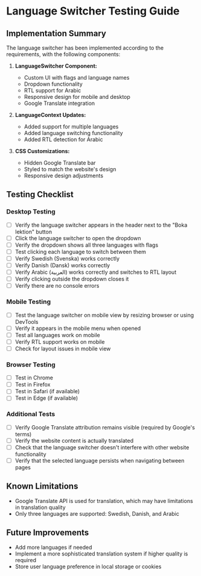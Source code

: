 # Language Switcher Testing Guide

## Implementation Summary

The language switcher has been implemented according to the requirements, with the following components:

1. **LanguageSwitcher Component:**
   - Custom UI with flags and language names
   - Dropdown functionality
   - RTL support for Arabic
   - Responsive design for mobile and desktop
   - Google Translate integration

2. **LanguageContext Updates:**
   - Added support for multiple languages
   - Added language switching functionality
   - Added RTL detection for Arabic

3. **CSS Customizations:**
   - Hidden Google Translate bar
   - Styled to match the website's design
   - Responsive design adjustments

## Testing Checklist

### Desktop Testing

- [ ] Verify the language switcher appears in the header next to the "Boka lektion" button
- [ ] Click the language switcher to open the dropdown
- [ ] Verify the dropdown shows all three languages with flags
- [ ] Test clicking each language to switch between them
- [ ] Verify Swedish (Svenska) works correctly
- [ ] Verify Danish (Dansk) works correctly
- [ ] Verify Arabic (العربية) works correctly and switches to RTL layout
- [ ] Verify clicking outside the dropdown closes it
- [ ] Verify there are no console errors

### Mobile Testing

- [ ] Test the language switcher on mobile view by resizing browser or using DevTools
- [ ] Verify it appears in the mobile menu when opened
- [ ] Test all languages work on mobile
- [ ] Verify RTL support works on mobile
- [ ] Check for layout issues in mobile view

### Browser Testing

- [ ] Test in Chrome
- [ ] Test in Firefox
- [ ] Test in Safari (if available)
- [ ] Test in Edge (if available)

### Additional Tests

- [ ] Verify Google Translate attribution remains visible (required by Google's terms)
- [ ] Verify the website content is actually translated
- [ ] Check that the language switcher doesn't interfere with other website functionality
- [ ] Verify that the selected language persists when navigating between pages

## Known Limitations

- Google Translate API is used for translation, which may have limitations in translation quality
- Only three languages are supported: Swedish, Danish, and Arabic

## Future Improvements

- Add more languages if needed
- Implement a more sophisticated translation system if higher quality is required
- Store user language preference in local storage or cookies 
